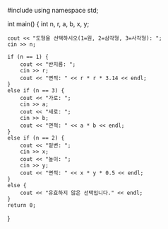 #include <iostream>
using namespace std;

int main() {
	int n, r, a, b, x, y;
	
	cout << "도형을 선택하시오(1=원, 2=삼각형, 3=사각형): ";
	cin >> n;

	if (n == 1) {
		cout << "반지름: ";
		cin >> r;
		cout << "면적: " << r * r * 3.14 << endl;
	}
	else if (n == 3) {
		cout << "가로: ";
		cin >> a;
		cout << "세로: ";
		cin >> b;
		cout << "면적: " << a * b << endl;
	}
	else if (n == 2) {
		cout << "밑변: ";
		cin >> x;
		cout << "높이: ";
		cin >> y;
		cout << "면적: " << x * y * 0.5 << endl;
	}
	else {
		cout << "유효하지 않은 선택입니다." << endl;
	}
	return 0;
}